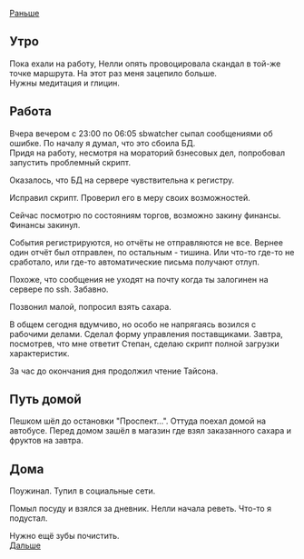 [Раньше](2020.08.11.md)  
## Утро
Пока ехали на работу, Нелли опять провоцировала скандал в той-же точке маршрута. На этот раз меня зацепило больше.  
Нужны медитация и глицин.
## Работа
Вчера вечером с 23:00 по 06:05 sbwatcher сыпал сообщениями об ошибке. По началу я думал, что это сбоила БД.  
Придя на работу, несмотря на мораторий бзнесовых дел, попробовал запустить проблемный скрипт.

Оказалось, что БД на сервере чувствительна к регистру.  

Исправил скрипт. Проверил его в меру своих возможностей.

Сейчас посмотрю по состояниям торгов, возможно закину финансы.  
Финансы закинул.

События регистрируются, но отчёты не отправляются не все. Вернее один отчёт был отправлен, по остальным - тишина. Или что-то где-то не сработало, или где-то автоматические письма получают отлуп.

Похоже, что сообщения не уходят на почту когда ты залогинен на сервере по ssh. Забавно.

Позвонил малой, попросил взять сахара.

В общем сегодня вдумчиво, но особо не напрягаясь возился с рабочими делами. Сделал форму управления поставщиками. Завтра, посмотрев, что мне ответит Степан, сделаю скрипт полной загрузки характеристик.

За час до окончания дня продолжил чтение Тайсона.

## Путь домой
Пешком шёл до остановки "Проспект...". Оттуда поехал домой на автобусе.
Перед домом зашёл в магазин где взял заказанного сахара и фруктов на завтра.
## Дома
Поужинал. Тупил в социальные сети.

Помыл посуду и взялся за дневник. Нелли начала реветь. Что-то я подустал.

Нужно ещё зубы почистить.  
[Дальше](2020.08.13.md)
